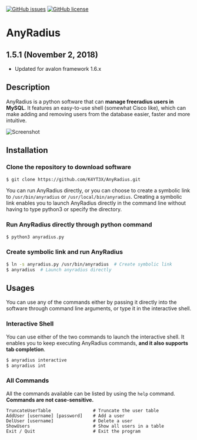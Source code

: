 [![GitHub issues](https://img.shields.io/github/issues/K4YT3X/AnyRadius.svg)](https://github.com/K4YT3X/AnyRadius/issues)
[![GitHub license](https://img.shields.io/github/license/K4YT3X/AnyRadius.svg)](https://github.com/K4YT3X/AnyRadius/blob/master/LICENSE)

# AnyRadius

## 1.5.1 (November 2, 2018)

- Updated for avalon framework 1.6.x

## Description

AnyRadius is a python software that can **manage freeradius users in MySQL**. It features an easy-to-use shell (somewhat Cisco like), which can make adding and removing users from the database easier, faster and more intuitive.

![Screenshot](https://user-images.githubusercontent.com/21986859/43348094-593a5156-91c6-11e8-9501-490e67021d28.png)

## Installation

### Clone the repository to download software

```bash
$ git clone https://github.com/K4YT3X/AnyRadius.git
```

You can run AnyRadius directly, or you can choose to create a symbolic link to `/usr/bin/anyradius` or `/usr/local/bin/anyradius`. Creating a symbolic link enables you to launch AnyRadius directly in the command line without having to type python3 or specify the directory.

### Run AnyRadius directly through python command

```bash
$ python3 anyradius.py
```

### Create symbolic link and run AnyRadius

```bash
$ ln -s anyradius.py /usr/bin/anyradius  # Create symbolic link
$ anyradius  # Launch anyradius directly
```

## Usages

You can use any of the commands either by passing it directly into the software through command line arguments, or type it in the interactive shell.

### Interactive Shell

You can use either of the two commands to launch the interactive shell. It enables you to keep executing AnyRadius commands, **and it also supports tab completion**.

```bash
$ anyradius interactive
$ anyradius int
```

### All Commands

All the commands available can be listed by using the `help` command.  
**Commands are not case-sensitive.**

```
TruncateUserTable                # Truncate the user table
AddUser [username] [password]    # Add a user
DelUser [username]               # Delete a user
ShowUsers                        # Show all users in a table
Exit / Quit                      # Exit the program
```
